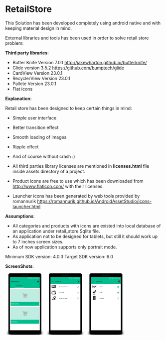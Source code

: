 # RetailStore

This Solution has been developed completely using android native and with keeping material design in mind.


External libraries and tools has been used in order to solve retail store problem:

**Third party libraries**:

* Butter Knife Version 7.0.1
   http://jakewharton.github.io/butterknife/
* Glide version 3.5.2
   https://github.com/bumptech/glide
* CardView Version 23.0.1
* RecyclerView Version 23.0.1
* Pallete  Version 23.0.1
* Flat icons


**Explanation**:

Retail store has been designed to keep certain things in mind:

* Simple user interface
* Better transition effect
* Smooth loading of images
* Ripple effect
* And of course without crash :)


* All third parties library licenses are mentioned in **licenses.html** file inside assets directory of a project.
* Product icons are free to use which has been downloaded from http://www.flaticon.com/ with their licenses.
* Launcher icons has been generated by web tools provided by romannurik
 https://romannurik.github.io/AndroidAssetStudio/icons-launcher.html


**Assumptions**:

* All categories and products with icons are existed into local database of an application under retail_store Sqlite file.
* As application not to be designed for tablets, but still it should work up to 7 inches screen sizes.
* As of now application supports only portrait mode.

Minimum SDK version: 4.0.3
Target SDK version: 6.0


**ScreenShots**:

<img src="screenshots/device-2016-02-20-004350.png" width="25%" />
<img src="screenshots/device-2016-02-20-004451.png" width="25%" />
<img src="screenshots/device-2016-02-20-004537.png" width="25%" />
